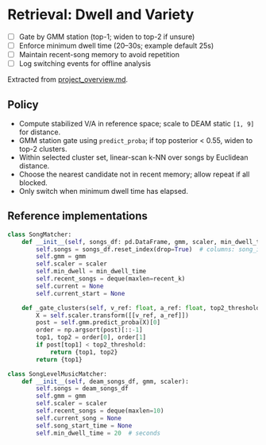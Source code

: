 # Retrieval: Dwell and Variety

- [ ] Gate by GMM station (top-1; widen to top-2 if unsure)
- [ ] Enforce minimum dwell time (20–30s; example default 25s)
- [ ] Maintain recent-song memory to avoid repetition
- [ ] Log switching events for offline analysis

Extracted from [project_overview.md](file:///Users/desmondchoy/Projects/emo-rec/docs/project_overview.md).

## Policy

- Compute stabilized V/A in reference space; scale to DEAM static `[1, 9]` for distance.
- GMM station gate using `predict_proba`; if top posterior < 0.55, widen to top-2 clusters.
- Within selected cluster set, linear-scan k-NN over songs by Euclidean distance.
- Choose the nearest candidate not in recent memory; allow repeat if all blocked.
- Only switch when minimum dwell time has elapsed.

## Reference implementations

```python
class SongMatcher:
    def __init__(self, songs_df: pd.DataFrame, gmm, scaler, min_dwell_time: float = 25.0, recent_k: int = 5):
        self.songs = songs_df.reset_index(drop=True)  # columns: song_id, valence, arousal, gmm_cluster (optional)
        self.gmm = gmm
        self.scaler = scaler
        self.min_dwell = min_dwell_time
        self.recent_songs = deque(maxlen=recent_k)
        self.current = None
        self.current_start = None

    def _gate_clusters(self, v_ref: float, a_ref: float, top2_threshold: float = 0.55):
        X = self.scaler.transform([[v_ref, a_ref]])
        post = self.gmm.predict_proba(X)[0]
        order = np.argsort(post)[::-1]
        top1, top2 = order[0], order[1]
        if post[top1] < top2_threshold:
            return {top1, top2}
        return {top1}
```

```python
class SongLevelMusicMatcher:
    def __init__(self, deam_songs_df, gmm, scaler):
        self.songs = deam_songs_df
        self.gmm = gmm
        self.scaler = scaler
        self.recent_songs = deque(maxlen=10)
        self.current_song = None
        self.song_start_time = None
        self.min_dwell_time = 20  # seconds
```
